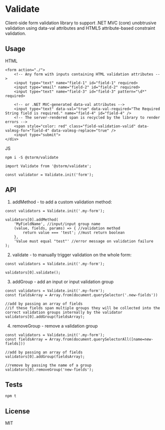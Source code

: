 # Validate

Client-side form validation library to support .NET MVC (core) unobtrusive validation using data-val attributes and HTML5 attribute-based constraint validation.

## Usage
HTML
```
<form action="./">
    <!-- Any form with inputs containing HTML validation attributes -->
	<input type="text" name="field-1" id="field-1" required>
	<input type="email" name="field-2" id="field-2" required>
	<input type="text" name="field-3" id="field-3" pattern="\d*" required>
    
    <!-- or .NET MVC-generated data-val attributes -->
    <input type="text" data-val="true" data-val-required="The Required String field is required." name="field-4" id="field-4" />
	<!-- The server-rendered span is recycled by the library to render errors -->
    <span style="color: red" class="field-validation-valid" data-valmsg-for="field-4" data-valmsg-replace="true" />
    <input type="submit">
</div>
```
JS
```
npm i -S @storm/validate
```
```
import Validate from '@storm/validate';

const validator = Validate.init('form');

```
## API

1. addMethod - to add a custom validation method:
```
const validators = Validate.init('.my-form');

validators[0].addMethod(
    'MyFieldName', //input/input group name
    (value, fields, params) => { //validation method
        return value === 'test'; //must return boolean
    },
    'Value must equal "test"' //error message on validation failure
);
```

2. validate - to manually trigger validation on the whole form:
```
const validators = Validate.init('.my-form');

validators[0].validate();
```

3. addGroup - add an input or input validation group
```
const validators = Validate.init('.my-form');
const fieldsArray = Array.from(document.querySelector('.new-fields'))

//add by passing an array of fields
//if these fields span multiple groups they will be collected into the correct validation groups internally by the validator
validators[0].addGroup(fieldsArray);
```

4. removeGroup - remove a validation group
```
const validators = Validate.init('.my-form');
const fieldsArray = Array.from(document.querySelectorAll([name=new-fields]))

//add by passing an array of fields
validators[0].addGroup(fieldsArray);

//remove by passing the name of a group
validators[0].removeGroup('new-fields');
```


## Tests
```
npm t
```

## License
MIT
